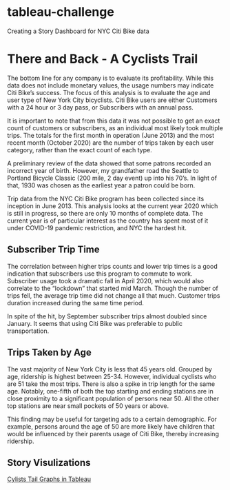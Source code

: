 # tableau-challenge
Creating a Story Dashboard for NYC Citi Bike data

# There and Back - A Cyclists Trail

The bottom line for any company is to evaluate its profitability. While this data does not include monetary values, the usage numbers may indicate Citi Bike’s success. The focus of this analysis is to evaluate the age and user type of New York City bicyclists. Citi Bike users are either Customers with a 24 hour or 3 day pass, or Subscribers with an annual pass. 

It is important to note that from this data it was not possible to get an exact count of customers or subscribers, as an individual most likely took multiple trips. The totals for the first month in operation (June 2013) and the most recent month (October 2020) are the number of trips taken by each user category, rather than the exact count of each type.

A preliminary review of the data showed that some patrons recorded an incorrect year of birth.  However, my grandfather road the Seattle to Portland Bicycle Classic (200 mile, 2 day event) up into his 70’s. In light of that, 1930 was chosen as the earliest year a patron could be born.

Trip data from the NYC Citi Bike program has been collected since its inception in June 2013. This analysis looks at the current year 2020 which is still in progress, so there are only 10 months of complete data. The current year is of particular interest as the country has spent most of it under COVID-19 pandemic restriction, and NYC the hardest hit. 

## Subscriber Trip Time

The correlation between higher trips counts and lower trip times is a good indication that subscribers use this program to commute to work. Subscriber usage took a dramatic fall in April 2020, which would also correlate to the “lockdown” that started mid March. Though the number of trips fell, the average trip time did not change all that much. Customer trips duration increased during the same time period.

In spite of the hit, by September subscriber trips almost doubled since January. It seems that using Citi Bike was preferable to public transportation. 

## Trips Taken by Age

The vast majority of New York City is less that 45 years old. Grouped by age, ridership is highest between 25-34. However, individual cyclists who are 51 take the most trips. There is also a spike in trip length for the same age. Notably, one-fifth of both the top starting and ending stations are in close proximity to a significant population of persons near 50. All the other top stations are near small pockets of 50 years or above.

This finding may be useful for targeting ads to a certain demographic. For example, persons around the age of 50 are more likely have children that would be influenced by their parents usage of Citi Bike, thereby increasing ridership. 

## Story Visulizations
<a href = "https://public.tableau.com/profile/michelle3708#!/vizhome/CitiBikeAnalysis_16054772226260/CyclistsTrail?publish=yes">Cylists Tail Graphs in Tableau</a>
